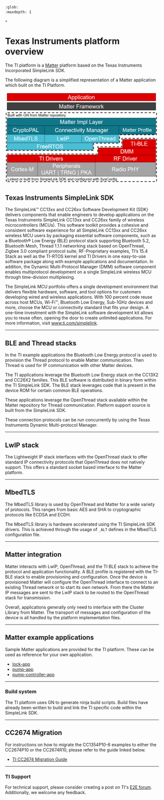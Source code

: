 ```{toctree}
:glob:
:maxdepth: 1

*
```

# Texas Instruments platform overview

The TI platform is a [Matter][matter_gh] platform based on the Texas Instruments
Incorporated SimpleLink SDK.

The following diagram is a simplified representation of a Matter application
which built on the TI Platform.

![matter_ti_overview_simplified](./../images/matter_ti_overview_simplified.png)

## Texas Instruments SimpleLink SDK

The SimpleLink™ CC13xx and CC26xx Software Development Kit (SDK) delivers
components that enable engineers to develop applications on the Texas
Instruments SimpleLink CC13xx and CC26xx family of wireless microcontrollers
(MCUs). This software toolkit provides a cohesive and consistent software
experience for all SimpleLink CC13xx and CC26xx wireless MCU users by packaging
essential software components, such as a Bluetooth® Low Energy (BLE) protocol
stack supporting Bluetooth 5.2, Bluetooth Mesh, Thread 1.1.1 networking stack
based on OpenThread, Zigbee 3.0 compliant protocol suite, RF-Proprietary
examples, TI’s 15.4 Stack as well as the TI-RTOS kernel and TI Drivers in one
easy-to-use software package along with example applications and documentation.
In addition, the Dynamic Multi-Protocol Manager (DMM) software component enables
multiprotocol development on a single SimpleLink wireless MCU through
time-division multiplexing.

The SimpleLink MCU portfolio offers a single development environment that
delivers flexible hardware, software, and tool options for customers developing
wired and wireless applications. With 100 percent code reuse across host MCUs,
Wi-Fi™, Bluetooth Low Energy, Sub-1GHz devices and more, choose the MCU or
connectivity standard that fits your design. A one-time investment with the
SimpleLink software development kit allows you to reuse often, opening the door
to create unlimited applications. For more information, visit
www.ti.com/simplelink.

<hr>

## BLE and Thread stacks

In the TI example applications the Bluetooth Low Energy protocol is used to
provision the Thread protocol to enable Matter communication. Then Thread is
used for IP communication with other Matter devices.

The TI applications leverage the Bluetooth Low Energy stack on the CC13X2 and
CC26X2 families. This BLE software is distributed in binary form within the TI
SimpleLink SDK. The BLE stack leverages code that is present in the device ROM
for certain common BLE operations.

These applications leverage the OpenThread stack available within the Matter
repository for Thread communication. Platform support source is built from the
SimpleLink SDK.

These connection protocols can be run concurrently by using the Texas
Instruments Dynamic Multi-protocol Manager.

<hr>

## LwIP stack

The Lightweight IP stack interfaces with the OpenThread stack to offer standard
IP connectivity protocols that OpenThread does not natively support. This offers
a standard socket based interface to the Matter platform.

<hr>

## MbedTLS

The MbedTLS library is used by OpenThread and Matter for a wide variety of
protocols. This ranges from basic AES and SHA to cryptographic protocols like
ECDSA and ECDH.

The MbedTLS library is hardware accelerated using the TI SimpleLink SDK drivers.
This is achieved through the usage of `_ALT` defines in the MbedTLS
configuration file.

<hr>

## Matter integration

Matter interacts with LwIP, OpenThread, and the TI BLE stack to achieve the
protocol and application functionality. A BLE profile is registered with the
TI-BLE stack to enable provisioning and configuration. Once the device is
provisioned Matter will configure the OpenThread interface to connect to an
existing Thread network or to start its own network. From there the Matter IP
messages are sent to the LwIP stack to be routed to the OpenThread stack for
transmission.

Overall, applications generally only need to interface with the Cluster Library
from Matter. The transport of messages and configuration of the device is all
handled by the platform implementation files.

<hr>

## Matter example applications

Sample Matter applications are provided for the TI platform. These can be used
as reference for your own application.

-   [lock-app](../../../examples/lock-app/cc13x2x7_26x2x7/README.md)
-   [pump-app](../../../examples/pump-app/cc13x2x7_26x2x7/README.md)
-   [pump-controller-app](../../../examples/pump-controller-app/cc13x2x7_26x2x7/README.md)

<hr>

### Build system

The TI platform uses GN to generate ninja build scripts. Build files have
already been written to build and link the TI specific code within the
SimpleLink SDK.

<hr>

## CC2674 Migration

For instructions on how to migrate the CC1354P10-6 examples to either the
CC2674P10 or the CC2674R10, please refer to the guide linked below.

-   [TI CC2674 Migration Guide](./matter_cc2674_migration.md)

<hr>

### TI Support

For technical support, please consider creating a post on TI's [E2E forum][e2e].
Additionally, we welcome any feedback.

[e2e]: https://e2e.ti.com/support/wireless-connectivity/zigbee-and-thread
[matter_gh]: https://github.com/project-chip/connectedhomeip
